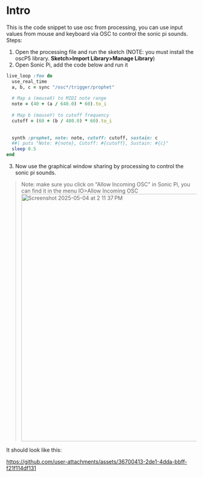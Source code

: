 # Intro
This is the code snippet to use osc from processing, you can use input values from mouse and keyboard via OSC to control the sonic pi sounds. 
Steps: 
1. Open the processing file and run the sketch (NOTE: you must install the oscP5 library. **Sketch>Import Library>Manage Library**) 
2. Open Sonic Pi, add the code below and run it

```ruby
live_loop :foo do
  use_real_time
  a, b, c = sync "/osc*/trigger/prophet"
  
  # Map a (mouseX) to MIDI note range
  note = (40 + (a / 640.0) * 60).to_i
  
  # Map b (mouseY) to cutoff frequency
  cutoff = (60 + (b / 480.0) * 60).to_i
  
  
  synth :prophet, note: note, cutoff: cutoff, sustain: c
  ##| puts "Note: #{note}, Cutoff: #{cutoff}, Sustain: #{c}"
  sleep 0.5
end
```

3. Now use the graphical window sharing by processing to control the sonic pi sounds.

> Note: make sure you click on "Allow Incoming OSC" in Sonic Pi, you can find it in the menu IO>Allow Incoming OSC
> <img width="654" alt="Screenshot 2025-05-04 at 2 11 37 PM" src="https://github.com/user-attachments/assets/a307f417-901f-4371-acb6-07b46ab4801a" />


It should look like this: 



https://github.com/user-attachments/assets/36700413-2de1-4dda-bbff-f21f114df131


